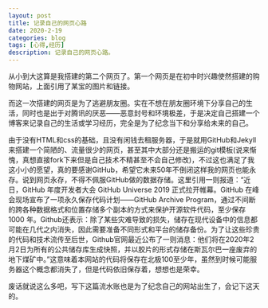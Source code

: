 ```yaml
---
layout: post
title: 记录自己的网页心路
date: 2020-2-19
categories: blog
tags: [心得,经历]
description: 记录自己的网页心路。
---
```


从小到大这算是我搭建的第二个网页了。第一个网页是在初中时兴趣使然搭建的购物网站，上面引用了某宝的图片和链接。  

而这一次搭建的网页是为了逃避朋友圈。实在不想在朋友圈环境下分享自己的生活，同时也是出于对腾讯的厌恶——恶意封号和环境极差，于是决定自己搭建一个博客来记录自己的生活或学习经历，完全是为了纪念当下和分享给未来的自己。  

由于没有HTML和css的基础，且没有闲钱去租服务器，于是就用GitHub和Jekyll来搭建一个简陋的、流量很少的网页，甚至其中大部分还是搬运的git模板(说来惭愧，真想直接fork下来但是自己技术不精甚至不会自己修改)，不过这也满足了我这小小的愿望，真的要感谢GitHub，希望它未来50年不倒闭这样我的网页也能永存。说到网页永存，不得不佩服GitHub做的数据存储。这里引用一则报道：“近日，GitHub 年度开发者大会 GitHub Universe 2019 正式拉开帷幕。GitHub 在峰会现场宣布了一项永久保存代码计划——GitHub Archive Program，通过不间断的跨各种数据格式和位置存储多个副本的方式来保护开源软件代码，至少保存 1000 年。Github还表示：除了某些灾难导致的损失，储存在现代设备中的信息都可能在几代之内消失，因此需要准备不同形式和平台的储存备份。为了让这些珍贵的代码和技术流传至后世，Github官网最近公布了一则消息：他们将在2020年2月2日为所有的公共储存库生成快照，并以胶片的形式存储在斯瓦尔巴一座废弃的地下煤矿中。”这意味着本网站的代码将保存在北极100至少年，虽然到时候可能服务器这个概念都消失了，但是代码依旧保存着，想想也是荣幸。  

废话就说这么多吧，写下这篇流水账也是为了纪念自己的网站出生了，会记下这天的。














